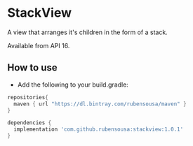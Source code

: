 # StackView
A view that arranges it's children in the form of a stack.

Available from API 16.

## How to use

- Add the following to your build.gradle:
```groovy
repositories{
  maven { url "https://dl.bintray.com/rubensousa/maven" }
}

dependencies {
  implementation 'com.github.rubensousa:stackview:1.0.1'
}
```
